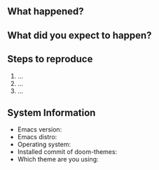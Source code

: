 <!-- Please search the issue tracker before creating one -->

## What happened?

## What did you expect to happen?

## Steps to reproduce
1. ...
2. ...
3. ...

## System Information
+ Emacs version: <!-- e.g. 26.3, 27.1, or 28.0.50 -->
+ Emacs distro: <!-- e.g. Doom Emacs, Spacemacs, None, etc -->
+ Operating system: <!-- e.g. Arch, NixOS, Windows, MacOS, etc -->
+ Installed commit of doom-themes: <!-- e.g. a1b2c3d -->
+ Which theme are you using: <!-- e.g. doom-one -->

